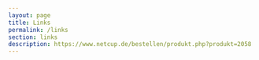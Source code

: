 ```yaml
---
layout: page
title: Links
permalink: /links
section: links
description: https://www.netcup.de/bestellen/produkt.php?produkt=2058
---
```

